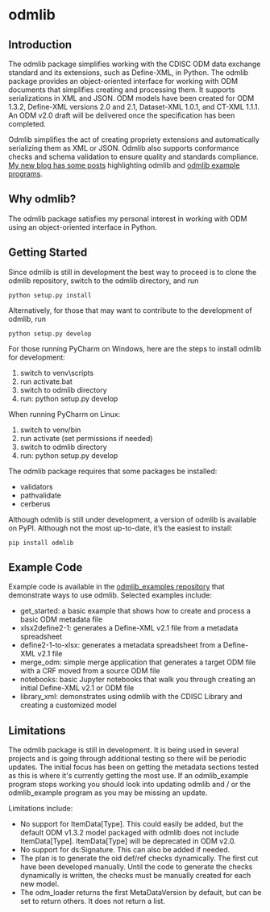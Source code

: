 # odmlib

## Introduction
The odmlib package simplifies working with the CDISC ODM data exchange standard and its extensions, such as 
Define-XML, in Python. The odmlib package provides an object-oriented interface for working with ODM documents
that simplifies creating and processing them. It supports serializations in XML and JSON. ODM models have been 
created for ODM 1.3.2, Define-XML versions 2.0 and 2.1, Dataset-XML 1.0.1, and CT-XML 1.1.1. An ODM v2.0 draft 
will be delivered once the specification has been completed. 

Odmlib simplifies the act of creating propriety extensions and automatically serializing them as XML or JSON. 
Odmlib also supports conformance checks and schema validation to ensure quality and standards compliance. 
[My new blog has some posts](https://swhume.github.io/blog-home.html) 
highlighting odmlib and [odmlib example programs](https://github.com/swhume/odmlib_examples).

## Why odmlib?
The odmlib package satisfies my personal interest in working with ODM using an object-oriented 
interface in Python.

## Getting Started
Since odmlib is still in development the best way to proceed is to clone the odmlib 
repository, switch to the odmlib directory, and run 

`python setup.py install` 

Alternatively, for those that may want to contribute to the development of odmlib, run

`python setup.py develop`

For those running PyCharm on Windows, here are the steps to install odmlib for development:
1. switch to venv\scripts
2. run activate.bat
3. switch to odmlib directory
4. run: python setup.py develop

When running PyCharm on Linux:
1. switch to venv/bin
2. run activate (set permissions if needed)
3. switch to odmlib directory
4. run: python setup.py develop

The odmlib package requires that some packages be installed:
* validators
* pathvalidate
* cerberus

Although odmlib is still under development, a version of odmlib is available on PyPI. Although not the most 
up-to-date, it’s the easiest to install:

`pip install odmlib`

## Example Code
Example code is available in the [odmlib_examples repository](https://github.com/swhume/odmlib_examples) 
that demonstrate ways to use odmlib. 
Selected examples include:
* get_started: a basic example that shows how to create and process a basic ODM metadata file
* xlsx2define2-1: generates a Define-XML v2.1 file from a metadata spreadsheet
* define2-1-to-xlsx: generates a metadata spreadsheet from a Define-XML v2.1 file
* merge_odm: simple merge application that generates a target ODM file with a CRF moved from a source ODM file
* notebooks: basic Jupyter notebooks that walk you through creating an initial Define-XML v2.1 or ODM file
* library_xml: demonstrates using odmlib with the CDISC Library and creating a customized model

## Limitations
The odmlib package is still in development. It is being used in several projects and is going through additional
testing so there will be periodic updates. The initial focus has been on getting the metadata sections tested
as this is where it's currently getting the most use. If an odmlib_example program stops working you should look
into updating odmlib and / or the odmlib_example program as you may be missing an update.

Limitations include:
* No support for ItemData[Type]. This could easily be added, but the default ODM v1.3.2 model packaged with
  odmlib does not include ItemData[Type]. ItemData[Type] will be deprecated in ODM v2.0.
* No support for ds:Signature. This can also be added if needed.
* The plan is to generate the oid def/ref checks dynamically. The first cut have been developed manually. Until
  the code to generate the checks dynamically is written, the checks must be manually created for each new model.
* The odm_loader returns the first MetaDataVersion by default, but can be set to return others. It does not return 
  a list.

